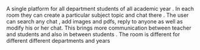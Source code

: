 A single platform for all department students of all academic year . In each room they can create a particular subject topic and chat there . The user can search any chat , add images and pdfs, reply to anyone as well as modify his or her chat. This brings more communication between teacher and students and also in between students . The room is different for different different departments and years
